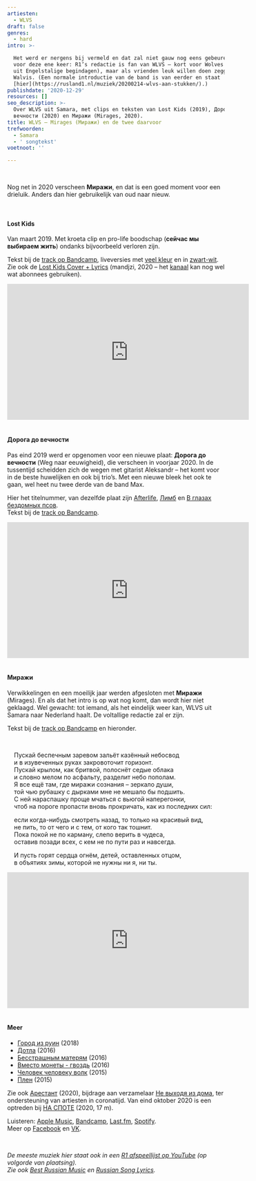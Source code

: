 ```yaml
---
artiesten:
  - WLVS
draft: false
genres:
  - hard
intro: >-

  Het werd er nergens bij vermeld en dat zal niet gauw nog eens gebeuren. Maar
  voor deze ene keer: R1’s redactie is fan van WLVS – kort voor Wolves (daterend
  uit Engelstalige begindagen), maar als vrienden leuk willen doen zeggen ze
  Walvis. (Een normale introductie van de band is van eerder en staat
  [hier](https://rusland1.nl/muziek/20200214-wlvs-aan-stukken/).)
publishdate: '2020-12-29'
resources: []
seo_description: >-
  Over WLVS uit Samara, met clips en teksten van Lost Kids (2019), Дорога до
  вечности (2020) en Миражи (Mirages, 2020).
title: WLVS – Mirages (Миражи) en de twee daarvoor
trefwoorden:
  - Samara
  - ' songtekst'
voetnoot: ''

---
```


<br/>

Nog net in 2020 verscheen **Миражи**, en dat is een goed moment voor een drieluik. Anders dan hier gebruikelijk van oud naar nieuw.

<br/>

#### Lost Kids

Van maart 2019. Met kroeta clip en pro-life boodschap (**сейчас мы выбираем жить**) ondanks bijvoorbeeld verloren zijn. 

Tekst bij de [track op Bandcamp](https://wlvs.bandcamp.com/album/lost-kids), liveversies met [veel kleur](https://www.youtube.com/watch?v=88BYg2ILSLc) en in [zwart-wit](https://www.youtube.com/watch?v=ED7iMgkBpbc). Zie ook de [Lost Kids Cover + Lyrics](https://youtu.be/6lIehtl29-Q) (mandjzi, 2020 – het [kanaal](https://www.youtube.com/channel/UCjBstBghxqYDe7G4D4xTVxw) kan nog wel wat abonnees gebruiken).

<iframe width="560" height="315" src="https://www.youtube.com/embed/1x5-YacVtHg" frameborder="0" allow="accelerometer; autoplay; encrypted-media; gyroscope; picture-in-picture" allowfullscreen></iframe>

 
<br/>

<br/>


#### Дорога до вечности

Pas eind 2019 werd er opgenomen voor een nieuwe plaat: **Дорога до вечности** (Weg naar eeuwigheid), die verscheen in voorjaar 2020. In de tussentijd scheidden zich de wegen met gitarist Aleksandr – het komt voor in de beste huwelijken en ook bij trio’s. Met een nieuwe bleek het ook te gaan, wel heet nu twee derde van de band Max.

Hier het titelnummer, van dezelfde plaat zijn [Afterlife](https://youtu.be/8aOEkfAF1X4), [Лимб](https://youtu.be/CsrLj2YHkJg) en [В глазах бездомных псов](https://youtu.be/J6qvZLvojr0).<br/>Tekst bij de [track op Bandcamp](https://wlvs.bandcamp.com/track/--21).

<iframe width="560" height="315" src="https://www.youtube.com/embed/3EeuKFFMK5c" frameborder="0" allow="accelerometer; autoplay; clipboard-write; encrypted-media; gyroscope; picture-in-picture" allowfullscreen></iframe>


<br/>

<br/>

#### Миражи

Verwikkelingen en een moeilijk jaar werden afgesloten met **Миражи** (Mirages). En als dat het intro is op wat nog komt, dan wordt hier niet geklaagd. Wel gewacht: tot iemand, als het eindelijk weer kan, WLVS uit Samara naar Nederland haalt. De voltallige redactie zal er zijn.
<br/>

Tekst bij de [track op Bandcamp](https://wlvs.bandcamp.com/track/--24) en hieronder.

<br/>


&nbsp; &nbsp; Пускай беспечным заревом зальёт казённый небосвод<br/>
&nbsp; &nbsp;  и в изувеченных руках закровоточит горизонт.<br/> 
&nbsp; &nbsp;  Пускай крылом, как бритвой, полоснёт седые облака<br/> 
&nbsp; &nbsp;  и словно мелом по асфальту, разделит небо пополам.<br/> 
&nbsp; &nbsp; Я все ещё там, где миражи сознания – зеркало души,<br/> 
&nbsp; &nbsp; той чью рубашку с дырками мне не мешало бы подшить.<br/> 
&nbsp; &nbsp; С ней нараспашку проще мчаться с вьюгой наперегонки,<br/> 
&nbsp; &nbsp; чтоб на пороге пропасти вновь прокричать, как из последних сил:<br/> 

&nbsp; &nbsp; если когда-нибудь смотреть назад, то только на красивый вид,<br/> 
&nbsp; &nbsp; не пить, то от чего и с тем, от кого так тошнит.<br/> 
&nbsp; &nbsp; Пока покой не по карману, слепо верить в чудеса,<br/> 
&nbsp; &nbsp; оставив позади всех, с кем не по пути раз и навсегда. <br/>

&nbsp; &nbsp; И пусть горят сердца огнём, детей, оставленных отцом, <br/>
&nbsp; &nbsp; в объятиях зимы, которой не нужны ни я, ни ты.<br/>


<iframe width="560" height="315" src="https://www.youtube.com/embed/1YS7dl81kTk" frameborder="0" allow="accelerometer; autoplay; clipboard-write; encrypted-media; gyroscope; picture-in-picture" allowfullscreen></iframe>


<br/>

<br/>

#### Meer


- [Город из руин](https://youtu.be/DIpvnBRx2kg) (2018)
- [Дотла](https://youtu.be/3ce2RgJYxig) (2016)
- [Бесстрашным матерям](https://youtu.be/XYFdJGm0VrM) (2016)
- [Вместо монеты - гвоздь](https://youtu.be/QNYn8zp1WWQ) (2016)
- [Человек человеку волк](https://youtu.be/rBfqJwwPzug) (2015)
- [Плен](https://youtu.be/1CUmk0ql-q4) (2015)


Zie ook [Арестант](https://youtu.be/BPg57zG5f0A) (2020), bijdrage aan verzamelaar [Не выходя из дома](https://i-m-i.ru/specials/compilation), ter ondersteuning van artiesten in coronatijd. Van eind oktober 2020 is een optreden bij [НА СПОТЕ](https://youtu.be/aSQS1VzyCQ4)  (2020, 17 m).

Luisteren: [Apple Music](https://music.apple.com/ru/artist/wlvs/888897402), [Bandcamp](https://wlvs.bandcamp.com/), [Last.fm](https://www.last.fm/music/WLVS), [Spotify](https://open.spotify.com/artist/36xJkQLGRgjiQP1jfH4V39?si=owoFv_k1RYq4Sf_1USxt9g).<br/>
Meer op [Facebook](https://www.facebook.com/wlvsband) en [VK](https://vk.com/thelastgangintown).

<br/>

*De meeste muziek hier staat ook in een [R1 afspeellijst op YouTube](https://www.youtube.com/playlist?list=PLeE-zqOrSLhxfIpK2vuUJNCKSzyVBi0yM) (op volgorde van plaatsing).* <br/>
*Zie ook [Best Russian Music](https://www.youtube.com/playlist?list=PLeE-zqOrSLhxTFYDvlwUu4hYby9DojwoD) en [Russian Song Lyrics](https://www.youtube.com/playlist?list=PLeE-zqOrSLhzkRCATzT8__oNifBChVHGK).*

